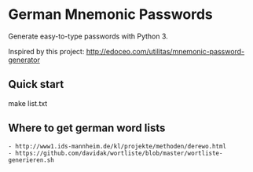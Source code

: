 # German Mnemonic Passwords

Generate easy-to-type passwords with Python 3. 

Inspired by this project: http://edoceo.com/utilitas/mnemonic-password-generator

## Quick start

make list.txt



## Where to get german word lists

    - http://www1.ids-mannheim.de/kl/projekte/methoden/derewo.html 
    - https://github.com/davidak/wortliste/blob/master/wortliste-generieren.sh
